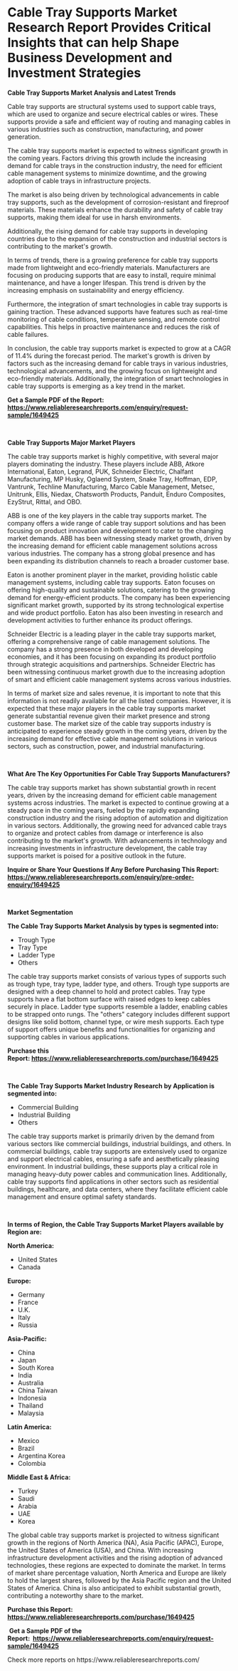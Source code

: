 <p><h1>Cable Tray Supports Market Research Report Provides Critical Insights that can help Shape Business Development and Investment Strategies</h1></p><p><strong>Cable Tray Supports Market Analysis and Latest Trends</strong></p>
<p><p>Cable tray supports are structural systems used to support cable trays, which are used to organize and secure electrical cables or wires. These supports provide a safe and efficient way of routing and managing cables in various industries such as construction, manufacturing, and power generation.</p><p>The cable tray supports market is expected to witness significant growth in the coming years. Factors driving this growth include the increasing demand for cable trays in the construction industry, the need for efficient cable management systems to minimize downtime, and the growing adoption of cable trays in infrastructure projects.</p><p>The market is also being driven by technological advancements in cable tray supports, such as the development of corrosion-resistant and fireproof materials. These materials enhance the durability and safety of cable tray supports, making them ideal for use in harsh environments.</p><p>Additionally, the rising demand for cable tray supports in developing countries due to the expansion of the construction and industrial sectors is contributing to the market's growth.</p><p>In terms of trends, there is a growing preference for cable tray supports made from lightweight and eco-friendly materials. Manufacturers are focusing on producing supports that are easy to install, require minimal maintenance, and have a longer lifespan. This trend is driven by the increasing emphasis on sustainability and energy efficiency.</p><p>Furthermore, the integration of smart technologies in cable tray supports is gaining traction. These advanced supports have features such as real-time monitoring of cable conditions, temperature sensing, and remote control capabilities. This helps in proactive maintenance and reduces the risk of cable failures.</p><p>In conclusion, the cable tray supports market is expected to grow at a CAGR of 11.4% during the forecast period. The market's growth is driven by factors such as the increasing demand for cable trays in various industries, technological advancements, and the growing focus on lightweight and eco-friendly materials. Additionally, the integration of smart technologies in cable tray supports is emerging as a key trend in the market.</p></p>
<p><strong>Get a Sample PDF of the Report:&nbsp; <a href="https://www.reliableresearchreports.com/enquiry/request-sample/1649425">https://www.reliableresearchreports.com/enquiry/request-sample/1649425</a></strong></p>
<p>&nbsp;</p>
<p><strong>Cable Tray Supports Major Market Players</strong></p>
<p><p>The cable tray supports market is highly competitive, with several major players dominating the industry. These players include ABB, Atkore International, Eaton, Legrand, PUK, Schneider Electric, Chalfant Manufacturing, MP Husky, Oglaend System, Snake Tray, Hoffman, EDP, Vantrunk, Techline Manufacturing, Marco Cable Management, Metsec, Unitrunk, Ellis, Niedax, Chatsworth Products, Panduit, Enduro Composites, EzyStrut, Rittal, and OBO.</p><p>ABB is one of the key players in the cable tray supports market. The company offers a wide range of cable tray support solutions and has been focusing on product innovation and development to cater to the changing market demands. ABB has been witnessing steady market growth, driven by the increasing demand for efficient cable management solutions across various industries. The company has a strong global presence and has been expanding its distribution channels to reach a broader customer base.</p><p>Eaton is another prominent player in the market, providing holistic cable management systems, including cable tray supports. Eaton focuses on offering high-quality and sustainable solutions, catering to the growing demand for energy-efficient products. The company has been experiencing significant market growth, supported by its strong technological expertise and wide product portfolio. Eaton has also been investing in research and development activities to further enhance its product offerings.</p><p>Schneider Electric is a leading player in the cable tray supports market, offering a comprehensive range of cable management solutions. The company has a strong presence in both developed and developing economies, and it has been focusing on expanding its product portfolio through strategic acquisitions and partnerships. Schneider Electric has been witnessing continuous market growth due to the increasing adoption of smart and efficient cable management systems across various industries.</p><p>In terms of market size and sales revenue, it is important to note that this information is not readily available for all the listed companies. However, it is expected that these major players in the cable tray supports market generate substantial revenue given their market presence and strong customer base. The market size of the cable tray supports industry is anticipated to experience steady growth in the coming years, driven by the increasing demand for effective cable management solutions in various sectors, such as construction, power, and industrial manufacturing.</p></p>
<p>&nbsp;</p>
<p><strong>What Are The Key Opportunities For Cable Tray Supports Manufacturers?</strong></p>
<p><p>The cable tray supports market has shown substantial growth in recent years, driven by the increasing demand for efficient cable management systems across industries. The market is expected to continue growing at a steady pace in the coming years, fueled by the rapidly expanding construction industry and the rising adoption of automation and digitization in various sectors. Additionally, the growing need for advanced cable trays to organize and protect cables from damage or interference is also contributing to the market's growth. With advancements in technology and increasing investments in infrastructure development, the cable tray supports market is poised for a positive outlook in the future.</p></p>
<p><strong>Inquire or Share Your Questions If Any Before Purchasing This Report: <a href="https://www.reliableresearchreports.com/enquiry/pre-order-enquiry/1649425">https://www.reliableresearchreports.com/enquiry/pre-order-enquiry/1649425</a></strong></p>
<p>&nbsp;</p>
<p><strong>Market Segmentation</strong></p>
<p><strong>The Cable Tray Supports Market Analysis by types is segmented into:</strong></p>
<p><ul><li>Trough Type</li><li>Tray Type</li><li>Ladder Type</li><li>Others</li></ul></p>
<p><p>The cable tray supports market consists of various types of supports such as trough type, tray type, ladder type, and others. Trough type supports are designed with a deep channel to hold and protect cables. Tray type supports have a flat bottom surface with raised edges to keep cables securely in place. Ladder type supports resemble a ladder, enabling cables to be strapped onto rungs. The "others" category includes different support designs like solid bottom, channel type, or wire mesh supports. Each type of support offers unique benefits and functionalities for organizing and supporting cables in various applications.</p></p>
<p><strong>Purchase this Report:&nbsp;<a href="https://www.reliableresearchreports.com/purchase/1649425">https://www.reliableresearchreports.com/purchase/1649425</a></strong></p>
<p>&nbsp;</p>
<p><strong>The Cable Tray Supports Market Industry Research by Application is segmented into:</strong></p>
<p><ul><li>Commercial Building</li><li>Industrial Building</li><li>Others</li></ul></p>
<p><p>The cable tray supports market is primarily driven by the demand from various sectors like commercial buildings, industrial buildings, and others. In commercial buildings, cable tray supports are extensively used to organize and support electrical cables, ensuring a safe and aesthetically pleasing environment. In industrial buildings, these supports play a critical role in managing heavy-duty power cables and communication lines. Additionally, cable tray supports find applications in other sectors such as residential buildings, healthcare, and data centers, where they facilitate efficient cable management and ensure optimal safety standards.</p></p>
<p>&nbsp;</p>
<p><strong>In terms of Region, the Cable Tray Supports Market Players available by Region are:</strong></p>
<p>
    <p> <strong> North America: </strong>
        <ul>
            <li>United States</li>
            <li>Canada</li>
        </ul>
        </p> 
    <p> <strong> Europe: </strong>
        <ul>
            <li>Germany</li>
            <li>France</li>
            <li>U.K.</li>
            <li>Italy</li>
            <li>Russia</li>
        </ul>
        </p> 
    <p> <strong> Asia-Pacific: </strong>
        <ul>
            <li>China</li>
            <li>Japan</li>
            <li>South Korea</li>
            <li>India</li>
            <li>Australia</li>
            <li>China Taiwan</li>
            <li>Indonesia</li>
            <li>Thailand</li>
            <li>Malaysia</li>
        </ul>
        </p> 
    <p> <strong> Latin America: </strong>
        <ul>
            <li>Mexico</li>
            <li>Brazil</li>
            <li>Argentina Korea</li>
            <li>Colombia</li>
        </ul>
        </p> 
    <p> <strong> Middle East & Africa: </strong>
        <ul>
            <li>Turkey</li>
            <li>Saudi</li>
            <li>Arabia</li>
            <li>UAE</li>
            <li>Korea</li>
        </ul>
    </p>
    </p>
<p><p>The global cable tray supports market is projected to witness significant growth in the regions of North America (NA), Asia Pacific (APAC), Europe, the United States of America (USA), and China. With increasing infrastructure development activities and the rising adoption of advanced technologies, these regions are expected to dominate the market. In terms of market share percentage valuation, North America and Europe are likely to hold the largest shares, followed by the Asia Pacific region and the United States of America. China is also anticipated to exhibit substantial growth, contributing a noteworthy share to the market.</p></p>
<p><strong>Purchase this Report: <a href="https://www.reliableresearchreports.com/purchase/1649425">https://www.reliableresearchreports.com/purchase/1649425</a></strong></p>
<p>&nbsp;<strong>Get a Sample PDF of the Report:&nbsp;&nbsp;<a href="https://www.reliableresearchreports.com/enquiry/request-sample/1649425">https://www.reliableresearchreports.com/enquiry/request-sample/1649425</a></strong></p>
<p><strong></strong></p>
<p>Check more reports on https://www.reliableresearchreports.com/</p>